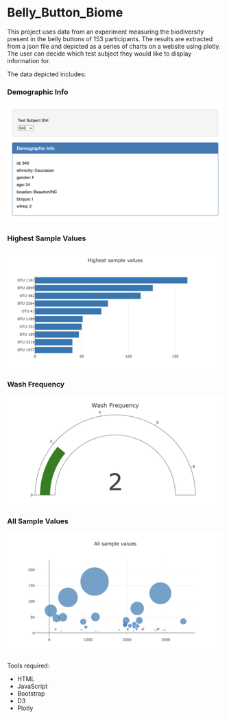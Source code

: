 # Belly_Button_Biome

This project uses data from an experiment measuring the biodiversity present in the belly buttons of 153 participants. The results are extracted from a json file and depicted as a series of charts on a website using plotly. The user can decide which test subject they would like to display information for.

The data depicted includes:

### Demographic Info
![alt text](https://github.com/IIVIIIII/Belly_Button_Biome/blob/main/images/test_subject.png?raw=true)

### Highest Sample Values
![alt text](https://github.com/IIVIIIII/Belly_Button_Biome/blob/main/images/highest_sample_vales.png?raw=true)

### Wash Frequency
![alt text](https://github.com/IIVIIIII/Belly_Button_Biome/blob/main/images/wash_frequency.png?raw=true)

### All Sample Values
![alt text](https://github.com/IIVIIIII/Belly_Button_Biome/blob/main/images/all_sample%20values.png?raw=true)

Tools required:
- HTML
- JavaScript
- Bootstrap
- D3
- Plotly
